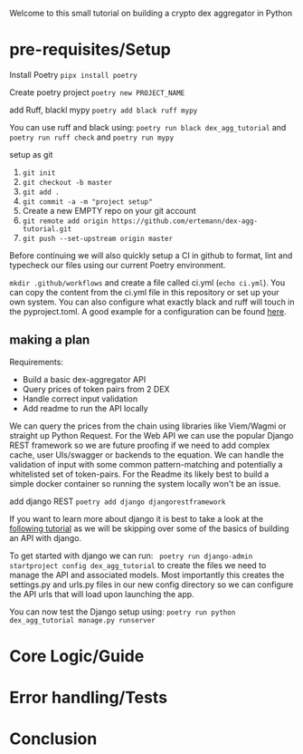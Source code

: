 Welcome to this small tutorial on building a crypto dex aggregator in Python

# pre-requisites/Setup

Install Poetry `pipx install poetry`

Create poetry project `poetry new PROJECT_NAME`

add Ruff, blackl mypy `poetry add black ruff mypy`

You can use ruff and black using: `poetry run black dex_agg_tutorial` and `poetry run ruff check` and `poetry run mypy`

setup as git 

1. `git init`
2. `git checkout -b master`
3. `git add .`
4. `git commit -a -m "project setup"`
5. Create a new EMPTY repo on your git account
6. `git remote add origin https://github.com/ertemann/dex-agg-tutorial.git`
7. `git push --set-upstream origin master`

Before continuing we will also quickly setup a CI in github to format, lint and typecheck our files using our current Poetry environment. 

`mkdir .github/workflows` and create a file called ci.yml (`echo ci.yml`). You can copy the content from the ci.yml file in this repository or set up your own system. You can also configure what exactly black and ruff will touch in the pyproject.toml. A good example for a configuration can be found [here](https://github.com/astral-sh/ruff).


## making a plan

Requirements:
- Build a basic dex-aggregator API
- Query prices of token pairs from 2 DEX
- Handle correct input validation
- Add readme to run the API locally

We can query the prices from the chain using libraries like Viem/Wagmi or straight up Python Request. For the Web API we can use the popular Django REST framework so we are future proofing if we need to add complex cache, user UIs/swagger or backends to the equation. We can handle the validation of input with some common pattern-matching and potentially a whitelisted set of token-pairs. For the Readme its likely best to build a simple docker container so running the system locally won't be an issue.

add django REST `poetry add django djangorestframework`

If you want to learn more about django it is best to take a look at the [following tutorial](https://docs.djangoproject.com/en/5.2/intro/tutorial01/) as we will be skipping over some of the basics of building an API with django.

To get started with django we can run: ` poetry run django-admin startproject config dex_agg_tutorial` to create the files we need to manage the API and associated models. Most importantly this creates the settings.py and urls.py files in our new config directory so we can configure the API urls that will load upon launching the app.

You can now test the Django setup using: `poetry run python dex_agg_tutorial manage.py runserver`

# Core Logic/Guide


# Error handling/Tests


# Conclusion